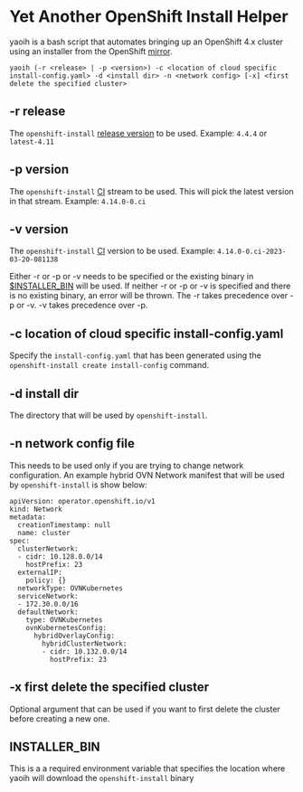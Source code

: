 # Yet Another OpenShift Install Helper
yaoih is a bash script that automates bringing up an OpenShift 4.x cluster using an installer from the OpenShift
[mirror](https://mirror.openshift.com/pub/openshift-v4/clients/).

```
yaoih (-r <release> | -p <version>) -c <location of cloud specific install-config.yaml> -d <install dir> -n <network config> [-x] <first delete the specified cluster>
```
## -r release
The `openshift-install` [release version](https://mirror.openshift.com/pub/openshift-v4/x86_64/clients/ocp/) to be used.
Example: `4.4.4` or `latest-4.11`

## -p version
The `openshift-install` [CI](https://openshift-release.apps.ci.l2s4.p1.openshiftapps.com/) stream to be used. This will
pick the latest version in that stream. Example: `4.14.0-0.ci`

## -v version
The `openshift-install` [CI](https://openshift-release.apps.ci.l2s4.p1.openshiftapps.com/) version to be used.
Example: `4.14.0-0.ci-2023-03-20-081138`

Either -r or -p or -v needs to be specified or the existing binary in [$INSTALLER_BIN](#INSTALLER_BIN) will be used. If
neither -r or -p or -v is specified and there is no existing binary, an error will be thrown. The -r takes precedence
over -p or -v. -v takes precedence over -p.

## -c location of cloud specific install-config.yaml
Specify the `install-config.yaml` that has been generated using the `openshift-install create install-config` command.

## -d install dir
The directory that will be used by `openshift-install`.

## -n network config file
This needs to be used only if you are trying to change network configuration.
An example hybrid OVN Network manifest that will be used by `openshift-install` is show below:
```
apiVersion: operator.openshift.io/v1
kind: Network
metadata:
  creationTimestamp: null
  name: cluster
spec:
  clusterNetwork:
  - cidr: 10.128.0.0/14
    hostPrefix: 23
  externalIP:
    policy: {}
  networkType: OVNKubernetes
  serviceNetwork:
  - 172.30.0.0/16
  defaultNetwork:
    type: OVNKubernetes
    ovnKubernetesConfig:
      hybridOverlayConfig:
        hybridClusterNetwork:
        - cidr: 10.132.0.0/14
          hostPrefix: 23
```

## -x first delete the specified cluster
Optional argument that can be used if you want to first delete the cluster before creating a new one.

## INSTALLER_BIN
This is a a required environment variable that specifies the location where yaoih will download the `openshift-install`
binary
